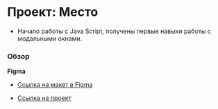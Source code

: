 # Проект: Место

- Начало работы с Java Script, получены первые навыки работы с модальными окнами.

### Обзор

**Figma**

- [Ссылка на макет в Figma](https://www.figma.com/file/2cn9N9jSkmxD84oJik7xL7/JavaScript.-Sprint-4?node-id=0%3A1)

- [Ссылка на проект](https://dmitriy9427.github.io/mesto/index.html)

